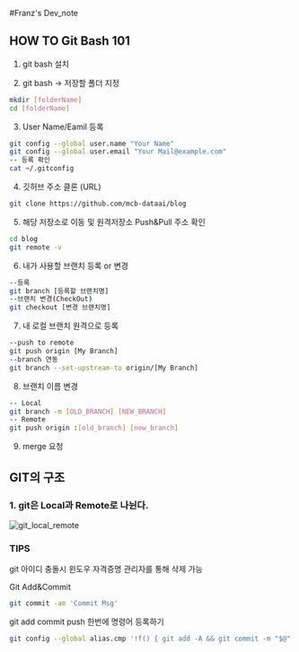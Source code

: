 #Franz's Dev_note

 ## HOW TO Git Bash 101

 1. git bash 설치

 2. git bash -> 저장할 폴더 지정
```bash
mkdir [folderName]
cd [folderName]
```

3. User Name/Eamil 등록
```bash
git config --global user.name "Your Name"
git config --global user.email "Your Mail@example.com"
-- 등록 확인
cat ~/.gitconfig 
```

4. 깃허브 주소 클론 (URL)
```bash
git clone https://github.com/mcb-dataai/blog
```

5. 해당 저장소로 이동 및 원격저장소 Push&Pull 주소 확인
```bash
cd blog
git remote -v
```

6. 내가 사용할 브랜치 등록 or 변경
```bash
--등록
git branch [등록할 브랜치명]
--브랜치 변경(CheckOut)
git checkout [변경 브랜치명]
```
7. 내 로컬 브랜치 원격으로 등록
```bash
--push to remote
git push origin [My Branch]
--branch 연동
git branch --set-upstream-to origin/[My Branch]
```

8. 브랜치 이름 변경
```bash
-- Local
git branch -m [OLD_BRANCH] [NEW_BRANCH]
-- Remote
git push origin :[old_branch] [new_branch]
```
9. merge 요청

## GIT의 구조

### 1. git은 Local과 Remote로 나뉜다.

![git_local_remote]("https://github.com/mcb-dataai/blog/blob/dev_notes/franz/dev_notes/Franz/.image/git_local_remote.jpg") 

### TIPS
git 아이디 충돌시 윈도우 자격증명 관리자를 통해 삭제 가능

Git Add&Commit
```bash
git commit -am 'Commit Msg'
```

git add commit push 한번에 명령어 등록하기
```bash
git config --global alias.cmp '!f() { git add -A && git commit -m "$@" && git push; }; f'
```
